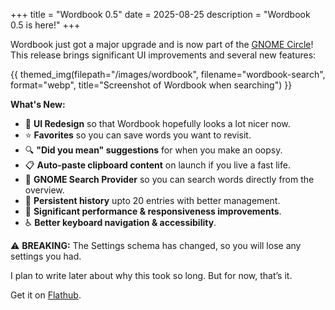 +++
title = "Wordbook 0.5"
date = 2025-08-25
description = "Wordbook 0.5 is here!"
+++

Wordbook just got a major upgrade and is now part of the [GNOME Circle](https://apps.gnome.org/Wordbook/)! This release brings significant UI improvements and several new features:

{{ themed_img(filepath="/images/wordbook", filename="wordbook-search", format="webp", title="Screenshot of Wordbook when searching") }}

**What's New:**

- 🎨 **UI Redesign** so that Wordbook hopefully looks a lot nicer now.
- ⭐ **Favorites** so you can save words you want to revisit.
- 🔍 **"Did you mean" suggestions** for when you make an oopsy.
- 📋 **Auto-paste clipboard content** on launch if you live a fast life.
- 🔎 **GNOME Search Provider** so you can search words directly from the overview.
- 💾 **Persistent history** upto 20 entries with better management.
- 🚀 **Significant performance & responsiveness improvements**.
- ♿ **Better keyboard navigation & accessibility**.

⚠️ **BREAKING:** The Settings schema has changed, so you will lose any settings you had.

I plan to write later about why this took so long. But for now, that’s it.

Get it on [Flathub](https://flathub.org/apps/details/dev.mufeed.Wordbook).
